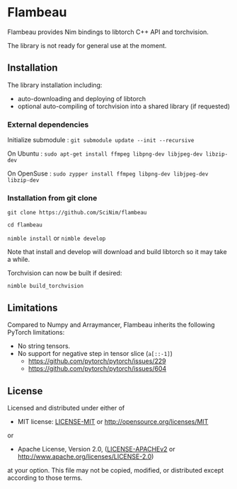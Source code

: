 # Flambeau

Flambeau provides Nim bindings to libtorch C++ API and torchvision.

The library is not ready for general use at the moment.

## Installation

The library installation including:
- auto-downloading and deploying of libtorch
- optional auto-compiling of torchvision into a shared library (if requested)


### External dependencies

Initialize submodule : 
``git submodule update --init --recursive``

On Ubuntu :
``sudo apt-get install ffmpeg libpng-dev libjpeg-dev libzip-dev``

On OpenSuse :
``sudo zypper install ffmpeg libpng-dev libjpeg-dev libzip-dev``

### Installation from git clone

``git clone https://github.com/SciNim/flambeau``

``cd flambeau``

``nimble install`` or ``nimble develop`` 

Note that install and develop will download and build libtorch so it may take a while.


Torchvision can now be built if desired: 

``nimble build_torchvision``

## Limitations

Compared to Numpy and Arraymancer, Flambeau inherits the following PyTorch limitations:
- No string tensors.
- No support for negative step in tensor slice (`a[::-1]`)
  - https://github.com/pytorch/pytorch/issues/229
  - https://github.com/pytorch/pytorch/issues/604

## License

Licensed and distributed under either of

* MIT license: [LICENSE-MIT](LICENSE-MIT) or http://opensource.org/licenses/MIT

or

* Apache License, Version 2.0, ([LICENSE-APACHEv2](LICENSE-APACHEv2) or http://www.apache.org/licenses/LICENSE-2.0)

at your option. This file may not be copied, modified, or distributed except according to those terms.
